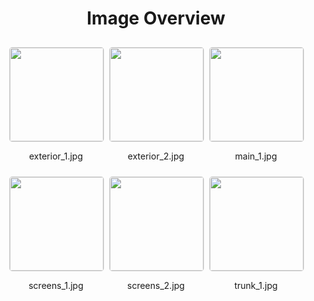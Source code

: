 <style>
    .image-gallery {
        display: flex;
        flex-wrap: wrap;
        gap: 10px;
        justify-content: center;
        padding: 10px;
    }
    .image-gallery img {
        width: 150px;
        height: auto;
        border: 1px solid #ddd;
        border-radius: 5px;
    }
    .image-gallery div {
        flex: 1 1 calc(33.333% - 20px); /* Three images per row on large screens */
        max-width: 150px;
        text-align: center;
    }
    @media (max-width: 768px) {
        .image-gallery div {
            flex: 1 1 calc(50% - 20px); /* Two images per row on medium screens */
        }
    }
    @media (max-width: 480px) {
        .image-gallery div {
            flex: 1 1 100%; /* One image per row on small screens */
        }
    }
</style>
<h1 style ="text-align: center;"> Image Overview </h1> <div class="image-gallery">
<div>
<img src="https://media.evkx.net/multimedia/models/nissan/ariya/ariya_87kwh_e-4orce/exterior_1_st.jpg">
<p>exterior_1.jpg</p>
</div>
<div>
<img src="https://media.evkx.net/multimedia/models/nissan/ariya/ariya_87kwh_e-4orce/exterior_2_st.jpg">
<p>exterior_2.jpg</p>
</div>
<div>
<img src="https://media.evkx.net/multimedia/models/nissan/ariya/ariya_87kwh_e-4orce/main_1_st.jpg">
<p>main_1.jpg</p>
</div>
<div>
<img src="https://media.evkx.net/multimedia/models/nissan/ariya/ariya_87kwh_e-4orce/screens_1_st.jpg">
<p>screens_1.jpg</p>
</div>
<div>
<img src="https://media.evkx.net/multimedia/models/nissan/ariya/ariya_87kwh_e-4orce/screens_2_st.jpg">
<p>screens_2.jpg</p>
</div>
<div>
<img src="https://media.evkx.net/multimedia/models/nissan/ariya/ariya_87kwh_e-4orce/trunk_1_st.jpg">
<p>trunk_1.jpg</p>
</div>
</div>
